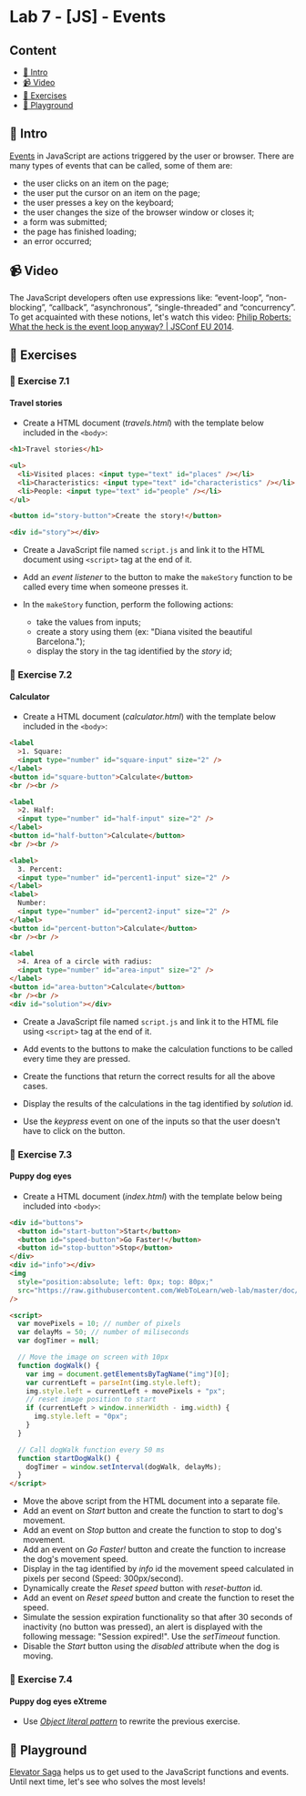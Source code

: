 # Lab 7 - [JS] - Events

## Content

- [🦉 Intro](#-Intro)
- [📹 Video](#-Video)
- [🎢 Exercises](#-Exercises)
- [🚀 Playground](#-Playground)

## 🦉 Intro

[Events](https://developer.mozilla.org/en-US/docs/Web/Events) in JavaScript are actions triggered by the user or browser.
There are many types of events that can be called, some of them are:

- the user clicks on an item on the page;
- the user put the cursor on an item on the page;
- the user presses a key on the keyboard;
- the user changes the size of the browser window or closes it;
- a form was submitted;
- the page has finished loading;
- an error occurred;

## 📹 Video

The JavaScript developers often use expressions like: “event-loop”, “non-blocking”, “callback”, “asynchronous”, “single-threaded” and “concurrency”. To get acquainted with these notions, let's watch this video: 
[Philip Roberts: What the heck is the event loop anyway? | JSConf EU 2014](https://www.youtube.com/watch?v=8aGhZQkoFbQ&t=420s).

## 🎢 Exercises

### 💪 Exercise 7.1

#### Travel stories

- Create a HTML document (_travels.html_) with the template below included in the `<body>`:

```html
<h1>Travel stories</h1>

<ul>
  <li>Visited places: <input type="text" id="places" /></li>
  <li>Characteristics: <input type="text" id="characteristics" /></li>
  <li>People: <input type="text" id="people" /></li>
</ul>

<button id="story-button">Create the story!</button>

<div id="story"></div>
```

- Create a JavaScript file named `script.js` and link it to the HTML document using `<script>` tag at the end of it.
- Add an _event listener_ to the button to make the `makeStory` function to be called every time when someone presses it.
- In the `makeStory` function, perform the following actions:

  - take the values from inputs;
  - create a story using them (ex: "Diana visited the beautiful Barcelona.");
  - display the story in the tag identified by the _story_ id;

### 💪 Exercise 7.2

#### Calculator

- Create a HTML document (_calculator.html_) with the template below included in the `<body>`:

```html
<label
  >1. Square:
  <input type="number" id="square-input" size="2" />
</label>
<button id="square-button">Calculate</button>
<br /><br />

<label
  >2. Half:
  <input type="number" id="half-input" size="2" />
</label>
<button id="half-button">Calculate</button>
<br /><br />

<label>
  3. Percent:
  <input type="number" id="percent1-input" size="2" />
</label>
<label>
  Number:
  <input type="number" id="percent2-input" size="2" />
</label>
<button id="percent-button">Calculate</button>
<br /><br />

<label
  >4. Area of a circle with radius:
  <input type="number" id="area-input" size="2" />
</label>
<button id="area-button">Calculate</button>
<br /><br />
<div id="solution"></div>
```

- Create a JavaScript file named `script.js` and link it to the HTML file using `<script>` tag at the end of it.
- Add events to the buttons to make the calculation functions to be called every time they are pressed.
- Create the functions that return the correct results for all the above cases.
- Display the results of the calculations in the tag identified by _solution_ id.

- Use the _keypress_ event on one of the inputs so that the user doesn't have to click on the button.

### 💪 Exercise 7.3

#### Puppy dog eyes

- Create a HTML document (_index.html_) with the template below being included into `<body>`:

```html
<div id="buttons">
  <button id="start-button">Start</button>
  <button id="speed-button">Go Faster!</button>
  <button id="stop-button">Stop</button>
</div>
<div id="info"></div>
<img
  style="position:absolute; left: 0px; top: 80px;"
  src="https://raw.githubusercontent.com/WebToLearn/web-lab/master/doc/lab-7-en/dog.gif"
/>

<script>
  var movePixels = 10; // number of pixels
  var delayMs = 50; // number of miliseconds
  var dogTimer = null;

  // Move the image on screen with 10px
  function dogWalk() {
    var img = document.getElementsByTagName("img")[0];
    var currentLeft = parseInt(img.style.left);
    img.style.left = currentLeft + movePixels + "px";
    // reset image position to start
    if (currentLeft > window.innerWidth - img.width) {
      img.style.left = "0px";
    }
  }

  // Call dogWalk function every 50 ms
  function startDogWalk() {
    dogTimer = window.setInterval(dogWalk, delayMs);
  }
</script>
```

- Move the above script from the HTML document into a separate file.
- Add an event on _Start_ button and create the function to start to dog's movement.
- Add an event on _Stop_ button and create the function to stop to dog's movement.
- Add an event on _Go Faster!_ button and create the function to increase the dog's movement speed.
- Display in the tag identified by _info_ id the movement speed calculated in pixels per second (Speed: 300px/second).
- Dynamically create the _Reset speed_ button with _reset-button_ id.
- Add an event on _Reset speed_ button and create the function to reset the speed.
- Simulate the session expiration functionality so that after 30 seconds of inactivity (no button was pressed), an alert is displayed with the following message: "Session expired!". Use the _setTimeout_ function.
- Disable the _Start_ button using the _disabled_ attribute when the dog is moving.

### 🎁 Exercise 7.4

#### Puppy dog eyes eXtreme

- Use _[Object literal pattern](https://addyosmani.com/resources/essentialjsdesignpatterns/book/#modulepatternjavascript)_ to rewrite the previous exercise.

## 🚀 Playground

[Elevator Saga](https://play.elevatorsaga.com/) helps us to get used to the JavaScript functions and events. Until next time, let's see who solves the most levels!
